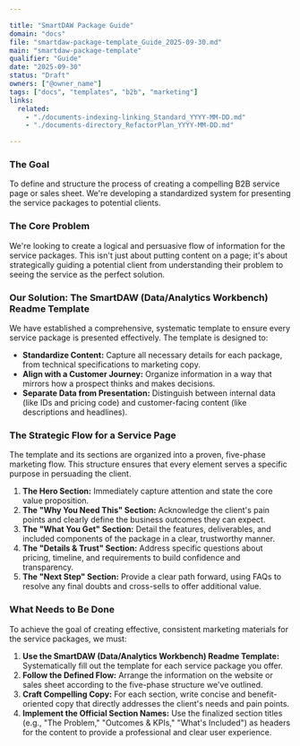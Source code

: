 ```yaml
---

title: "SmartDAW Package Guide"
domain: "docs"
file: "smartdaw-package-template_Guide_2025-09-30.md"
main: "smartdaw-package-template"
qualifier: "Guide"
date: "2025-09-30"
status: "Draft"
owners: ["@owner_name"]
tags: ["docs", "templates", "b2b", "marketing"]
links:
  related:
    - "./documents-indexing-linking_Standard_YYYY-MM-DD.md"
    - "./documents-directory_RefactorPlan_YYYY-MM-DD.md"

---
```


### The Goal

To define and structure the process of creating a compelling B2B service page or sales sheet. We're developing a standardized system for presenting the service packages to potential clients.

### The Core Problem

We're looking to create a logical and persuasive flow of information for the service packages. This isn't just about putting content on a page; it's about strategically guiding a potential client from understanding their problem to seeing the service as the perfect solution.

### Our Solution: The **SmartDAW (Data/Analytics Workbench) Readme Template**

We have established a comprehensive, systematic template to ensure every service package is presented effectively. The template is designed to:

* **Standardize Content:** Capture all necessary details for each package, from technical specifications to marketing copy.
* **Align with a Customer Journey:** Organize information in a way that mirrors how a prospect thinks and makes decisions.
* **Separate Data from Presentation:** Distinguish between internal data (like IDs and pricing code) and customer-facing content (like descriptions and headlines).

### The Strategic Flow for a Service Page

The template and its sections are organized into a proven, five-phase marketing flow. This structure ensures that every element serves a specific purpose in persuading the client.

1.  **The Hero Section:** Immediately capture attention and state the core value proposition.
2.  **The "Why You Need This" Section:** Acknowledge the client's pain points and clearly define the business outcomes they can expect.
3.  **The "What You Get" Section:** Detail the features, deliverables, and included components of the package in a clear, trustworthy manner.
4.  **The "Details & Trust" Section:** Address specific questions about pricing, timeline, and requirements to build confidence and transparency.
5.  **The "Next Step" Section:** Provide a clear path forward, using FAQs to resolve any final doubts and cross-sells to offer additional value.

### What Needs to Be Done

To achieve the goal of creating effective, consistent marketing materials for the service packages, we must:

1.  **Use the SmartDAW (Data/Analytics Workbench) Readme Template:** Systematically fill out the template for each service package you offer.
2.  **Follow the Defined Flow:** Arrange the information on the website or sales sheet according to the five-phase structure we've outlined.
3.  **Craft Compelling Copy:** For each section, write concise and benefit-oriented copy that directly addresses the client's needs and pain points.
4.  **Implement the Official Section Names:** Use the finalized section titles (e.g., "The Problem," "Outcomes & KPIs," "What's Included") as headers for the content to provide a professional and clear user experience.